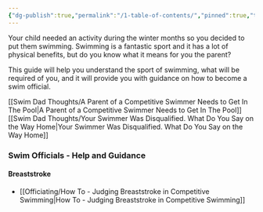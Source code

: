 ```yaml
---
{"dg-publish":true,"permalink":"/1-table-of-contents/","pinned":true,"tags":["gardenEntry"],"created":"2025-05-07T14:05:39.364-04:00","updated":"2025-05-18T10:45:31.119-04:00"}
---
```



Your child needed an activity during the winter months so you decided to put them swimming. Swimming is a fantastic sport and it has a lot of physical benefits, but do you know what it means for you the parent?

This guide will help you understand the sport of swimming, what will be required of you, and it will provide you with guidance on how to become a swim official.


[[Swim Dad Thoughts/A Parent of a Competitive Swimmer Needs to Get In The Pool\|A Parent of a Competitive Swimmer Needs to Get In The Pool]]
[[Swim Dad Thoughts/Your Swimmer Was Disqualified. What Do You Say on the Way Home\|Your Swimmer Was Disqualified. What Do You Say on the Way Home]]


### Swim Officials - Help and Guidance

#### Breaststroke
- [[Officiating/How To - Judging Breaststroke in Competitive Swimming\|How To - Judging Breaststroke in Competitive Swimming]]
